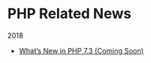 
PHP Related News
====

2018
* [What’s New in PHP 7.3 (Coming Soon)](https://kinsta.com/blog/php-7-3/)



